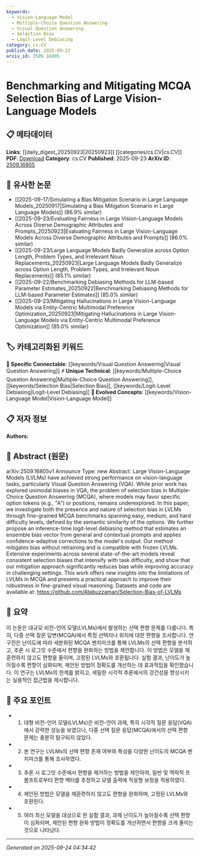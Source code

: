 ```yaml
---
keywords:
  - Vision-Language Model
  - Multiple-Choice Question Answering
  - Visual Question Answering
  - Selection Bias
  - Logit-Level Debiasing
category: cs.CV
publish_date: 2025-09-23
arxiv_id: 2509.16805
---
```


<!-- KEYWORD_LINKING_METADATA:
{
  "processed_timestamp": "2025-09-24T04:34:42.752650",
  "vocabulary_version": "1.0",
  "selected_keywords": [
    "Vision-Language Model",
    "Multiple-Choice Question Answering",
    "Visual Question Answering",
    "Selection Bias",
    "Logit-Level Debiasing"
  ],
  "rejected_keywords": [],
  "similarity_scores": {
    "Vision-Language Model": 0.85,
    "Multiple-Choice Question Answering": 0.78,
    "Visual Question Answering": 0.77,
    "Selection Bias": 0.8,
    "Logit-Level Debiasing": 0.75
  },
  "extraction_method": "AI_prompt_based",
  "budget_applied": true,
  "candidates_json": {
    "candidates": [
      {
        "surface": "Large Vision-Language Models",
        "canonical": "Vision-Language Model",
        "aliases": [
          "LVLM",
          "Vision-Language Models"
        ],
        "category": "evolved_concepts",
        "rationale": "Vision-Language Models are central to the paper's focus on selection bias in MCQA tasks.",
        "novelty_score": 0.45,
        "connectivity_score": 0.88,
        "specificity_score": 0.72,
        "link_intent_score": 0.85
      },
      {
        "surface": "Multiple-Choice Question Answering",
        "canonical": "Multiple-Choice Question Answering",
        "aliases": [
          "MCQA"
        ],
        "category": "unique_technical",
        "rationale": "MCQA is a specific task where selection bias is being investigated, making it a unique technical focus.",
        "novelty_score": 0.65,
        "connectivity_score": 0.7,
        "specificity_score": 0.8,
        "link_intent_score": 0.78
      },
      {
        "surface": "Visual Question Answering",
        "canonical": "Visual Question Answering",
        "aliases": [
          "VQA"
        ],
        "category": "specific_connectable",
        "rationale": "VQA is a related task that provides context for understanding biases in vision-language models.",
        "novelty_score": 0.5,
        "connectivity_score": 0.75,
        "specificity_score": 0.7,
        "link_intent_score": 0.77
      },
      {
        "surface": "selection bias",
        "canonical": "Selection Bias",
        "aliases": [],
        "category": "unique_technical",
        "rationale": "Selection Bias is the core issue being addressed in the paper, crucial for linking related research.",
        "novelty_score": 0.6,
        "connectivity_score": 0.65,
        "specificity_score": 0.85,
        "link_intent_score": 0.8
      },
      {
        "surface": "logit-level debiasing method",
        "canonical": "Logit-Level Debiasing",
        "aliases": [],
        "category": "unique_technical",
        "rationale": "The debiasing method is a novel approach proposed in the paper, important for understanding the mitigation strategy.",
        "novelty_score": 0.7,
        "connectivity_score": 0.6,
        "specificity_score": 0.9,
        "link_intent_score": 0.75
      }
    ],
    "ban_list_suggestions": [
      "method",
      "performance",
      "experiment"
    ]
  },
  "decisions": [
    {
      "candidate_surface": "Large Vision-Language Models",
      "resolved_canonical": "Vision-Language Model",
      "decision": "linked",
      "scores": {
        "novelty": 0.45,
        "connectivity": 0.88,
        "specificity": 0.72,
        "link_intent": 0.85
      }
    },
    {
      "candidate_surface": "Multiple-Choice Question Answering",
      "resolved_canonical": "Multiple-Choice Question Answering",
      "decision": "linked",
      "scores": {
        "novelty": 0.65,
        "connectivity": 0.7,
        "specificity": 0.8,
        "link_intent": 0.78
      }
    },
    {
      "candidate_surface": "Visual Question Answering",
      "resolved_canonical": "Visual Question Answering",
      "decision": "linked",
      "scores": {
        "novelty": 0.5,
        "connectivity": 0.75,
        "specificity": 0.7,
        "link_intent": 0.77
      }
    },
    {
      "candidate_surface": "selection bias",
      "resolved_canonical": "Selection Bias",
      "decision": "linked",
      "scores": {
        "novelty": 0.6,
        "connectivity": 0.65,
        "specificity": 0.85,
        "link_intent": 0.8
      }
    },
    {
      "candidate_surface": "logit-level debiasing method",
      "resolved_canonical": "Logit-Level Debiasing",
      "decision": "linked",
      "scores": {
        "novelty": 0.7,
        "connectivity": 0.6,
        "specificity": 0.9,
        "link_intent": 0.75
      }
    }
  ]
}
-->

# Benchmarking and Mitigating MCQA Selection Bias of Large Vision-Language Models

## 📋 메타데이터

**Links**: [[daily_digest_20250923|20250923]] [[categories/cs.CV|cs.CV]]
**PDF**: [Download](https://arxiv.org/pdf/2509.16805.pdf)
**Category**: cs.CV
**Published**: 2025-09-23
**ArXiv ID**: [2509.16805](https://arxiv.org/abs/2509.16805)

## 🔗 유사한 논문
- [[2025-09-17/Simulating a Bias Mitigation Scenario in Large Language Models_20250917|Simulating a Bias Mitigation Scenario in Large Language Models]] (86.9% similar)
- [[2025-09-23/Evaluating Fairness in Large Vision-Language Models Across Diverse Demographic Attributes and Prompts_20250923|Evaluating Fairness in Large Vision-Language Models Across Diverse Demographic Attributes and Prompts]] (86.0% similar)
- [[2025-09-23/Large Language Models Badly Generalize across Option Length, Problem Types, and Irrelevant Noun Replacements_20250923|Large Language Models Badly Generalize across Option Length, Problem Types, and Irrelevant Noun Replacements]] (85.1% similar)
- [[2025-09-22/Benchmarking Debiasing Methods for LLM-based Parameter Estimates_20250922|Benchmarking Debiasing Methods for LLM-based Parameter Estimates]] (85.0% similar)
- [[2025-09-23/Mitigating Hallucinations in Large Vision-Language Models via Entity-Centric Multimodal Preference Optimization_20250923|Mitigating Hallucinations in Large Vision-Language Models via Entity-Centric Multimodal Preference Optimization]] (85.0% similar)

## 🏷️ 카테고리화된 키워드
**🔗 Specific Connectable**: [[keywords/Visual Question Answering|Visual Question Answering]]
**⚡ Unique Technical**: [[keywords/Multiple-Choice Question Answering|Multiple-Choice Question Answering]], [[keywords/Selection Bias|Selection Bias]], [[keywords/Logit-Level Debiasing|Logit-Level Debiasing]]
**🚀 Evolved Concepts**: [[keywords/Vision-Language Model|Vision-Language Model]]

## 📋 저자 정보

**Authors:** 

## 📄 Abstract (원문)

arXiv:2509.16805v1 Announce Type: new 
Abstract: Large Vision-Language Models (LVLMs) have achieved strong performance on vision-language tasks, particularly Visual Question Answering (VQA). While prior work has explored unimodal biases in VQA, the problem of selection bias in Multiple-Choice Question Answering (MCQA), where models may favor specific option tokens (e.g., "A") or positions, remains underexplored. In this paper, we investigate both the presence and nature of selection bias in LVLMs through fine-grained MCQA benchmarks spanning easy, medium, and hard difficulty levels, defined by the semantic similarity of the options. We further propose an inference-time logit-level debiasing method that estimates an ensemble bias vector from general and contextual prompts and applies confidence-adaptive corrections to the model's output. Our method mitigates bias without retraining and is compatible with frozen LVLMs. Extensive experiments across several state-of-the-art models reveal consistent selection biases that intensify with task difficulty, and show that our mitigation approach significantly reduces bias while improving accuracy in challenging settings. This work offers new insights into the limitations of LVLMs in MCQA and presents a practical approach to improve their robustness in fine-grained visual reasoning. Datasets and code are available at: https://github.com/Atabuzzaman/Selection-Bias-of-LVLMs

## 📝 요약

이 논문은 대규모 비전-언어 모델(LVLMs)에서 발생하는 선택 편향 문제를 다룹니다. 특히, 다중 선택 질문 답변(MCQA)에서 특정 선택지나 위치에 대한 편향을 조사합니다. 연구진은 난이도에 따라 세분화된 MCQA 벤치마크를 통해 LVLMs의 선택 편향을 분석하고, 추론 시 로그잇 수준에서 편향을 완화하는 방법을 제안합니다. 이 방법은 모델을 재훈련하지 않고도 편향을 줄이며, 고정된 LVLMs와 호환됩니다. 실험 결과, 난이도가 높아질수록 편향이 심화되며, 제안된 방법이 정확도를 개선하는 데 효과적임을 확인했습니다. 이 연구는 LVLMs의 한계를 밝히고, 세밀한 시각적 추론에서의 강건성을 향상시키는 실용적인 접근법을 제시합니다.

## 🎯 주요 포인트

- 1. 대형 비전-언어 모델(LVLMs)은 비전-언어 과제, 특히 시각적 질문 응답(VQA)에서 강력한 성능을 보였으나, 다중 선택 질문 응답(MCQA)에서의 선택 편향 문제는 충분히 탐구되지 않았다.
- 2. 본 연구는 LVLMs의 선택 편향 존재 여부와 특성을 다양한 난이도의 MCQA 벤치마크를 통해 조사하였다.
- 3. 추론 시 로그잇 수준에서 편향을 제거하는 방법을 제안하여, 일반 및 맥락적 프롬프트로부터 편향 벡터를 추정하고 모델 출력에 적응형 보정을 적용하였다.
- 4. 제안된 방법은 모델을 재훈련하지 않고도 편향을 완화하며, 고정된 LVLMs와 호환된다.
- 5. 여러 최신 모델을 대상으로 한 실험 결과, 과제 난이도가 높아질수록 선택 편향이 심화되며, 제안된 편향 완화 방법이 정확도를 개선하면서 편향을 크게 줄이는 것으로 나타났다.


---

*Generated on 2025-09-24 04:34:42*